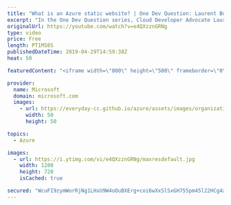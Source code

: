 ```yaml
---
title: "What is an Azure static website? | One Dev Question: Laurent Bugnion"
excerpt: "In the One Dev Question series, Cloud Developer Advocate Laurent Bugnion explains various development features of Azure. In this video, Laurent explains what an Azure static website is.   You should also check Azure Static Web Apps, our newest offering to host static web content: https://docs.microsoft.com/en-us/azure/static-web-apps/"
originalUrl: https://youtube.com/watch?v=e4QXzznGRNg
type: video
price: Free
length: PT1M58S
publishedDateTime: 2019-04-29T14:59:38Z
heat: 50

featuredContent: "<iframe width=\"800\" height=\"500\" frameborder=\"0\" src=\"https://www.youtube.com/embed/e4QXzznGRNg\" allow=\"accelerometer; autoplay; encrypted-media; gyroscope; picture-in-picture\" allowfullscreen></iframe>"

provider:
  name: Microsoft
  domain: microsoft.com
  images:
    - url: https://everyday-cc.github.io/azure/assets/images/organizations/microsoft.com-50x50.jpg
      width: 50
      height: 50

topics:
  - Azure

images:
  - url: https://i.ytimg.com/vi/e4QXzznGRNg/maxresdefault.jpg
    width: 1280
    height: 720
    isCached: true

secured: "WcuFI9zymWorRjNg1LHxU9W4oOuBXErg+coi6wXxSlSxGH755pm45l22HCg4x7xRxVUMKutqWmebErim7wDRD2rPD9AlO4F9KSDAMr4CXbjkd8JyrCKxOjrpBg9uVyRMUFMltk5pSuLOZkzrnLjtFfLVMX7GElbXTM9N7n/14I5uJxsMWaosFzPv8SKTwqt+sXAmOXcsibnERcvECB/z/LwxFWEMX1K6+ieLuCfSDdqr+35eCFsdgSgJCuWHuLJOK9SDLbVBhzEKaZJIwDmTU3TBFKzwVFwiOrwTu4DFKbzhaiTOLPkrHmkqEN3JBby9Vp2+CD8QaLlOM5Yu9W5RDWuBDuDEfAJqkCqHSMmJ4X+EhY/lRNzvvTpR6IhFGkQ0eJdyBn5sejsRVQ3ePiJyic8zDcS3cFEjyjU96xvpR6w=;7yRP4OPZQKMWyaAgdico9g=="
---
```


